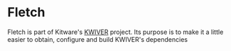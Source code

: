 # Fletch

Fletch is part of Kitware's [KWIVER](www.kwiver.org) project.  Its purpose is to make it a little easier to 
obtain, configure and build KWIVER's dependencies
